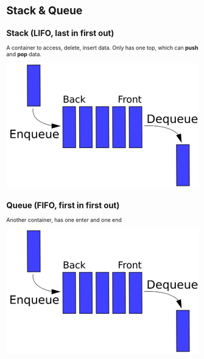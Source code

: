 # Stack & Queue

## Stack \(LIFO, last in first out\)

A container to access, delete, insert data. Only has one top, which can **push** and **pop** data. 

![](../../.gitbook/assets/image%20%285%29.png)

## Queue \(FIFO, first in first out\)

Another container, has one enter and one end

![](../../.gitbook/assets/image%20%282%29.png)

